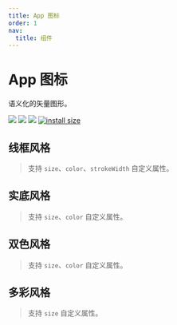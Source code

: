 ```yaml
---
title: App 图标
order: 1
nav:
  title: 组件
---
```


# App 图标

语义化的矢量图形。

[icon-react-native-npm-url]: https://www.npmjs.com/package/@catpawx/icons-react-native

[![](https://img.shields.io/npm/v/@catpawx/icons-react-native.svg)][icon-react-native-npm-url]
[![](https://img.shields.io/npm/dm/@catpawx/icons-react-native.svg)][icon-react-native-npm-url]
[![](https://img.shields.io/badge/language-typescript-blue.svg)](https://www.typescriptlang.org/)
[![install size](https://packagephobia.com/badge?p=@catpawx/icons-react-native)](https://packagephobia.com/result?p=@catpawx/icons-react-native)

<!-- ```tsx
/**
 * defaultShowCode: true
 */
import React from 'react'
import { View } from 'react-native'
import { ArrowDownOutline } from '@catpawx/icons-react-native'

export default () => {
  return (
    <View style={{ flexDirection: 'row' }}>
      <ArrowDownOutline
        color="#987"
        size={40}
        strokeWidth={1}
        onPress={() => {
          console.log('onPress1')
        }}
      />
      <ArrowDownOutline
        color="#876"
        size={40}
        strokeWidth={2}
        onPress={() => {
          console.log('onPress2')
        }}
      />
      <ArrowDownOutline
        color="#765"
        size={40}
        strokeWidth={3}
        onPress={() => {
          console.log('onPress3')
        }}
      />
      <ArrowDownOutline
        color="#654"
        size={40}
        strokeWidth={4}
        onPress={() => {
          console.log('onPress4')
        }}
      />
    </View>
  )
}
``` -->

## 线框风格

> 支持 `size`、`color`、`strokeWidth` 自定义属性。

<code compact inline src="./icon-react-native/Outlined.tsx"></code>

## 实底风格

> 支持 `size`、`color` 自定义属性。

<code compact inline src="./icon-react-native/Filled.tsx"></code>

## 双色风格

> 支持 `size`、`color` 自定义属性。

<code compact inline src="./icon-react-native/TwoTone.tsx"></code>

## 多彩风格

> 支持 `size` 自定义属性。

<code compact inline src="./icon-react-native/MultiTone.tsx"></code>
